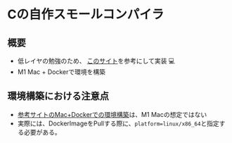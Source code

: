 # Cの自作スモールコンパイラ

## 概要
- 低レイヤの勉強のため、 [このサイト](https://www.sigbus.info/compilerbook)を参考にして実装 💻
- M1 Mac + Dockerで環境を構築


## 環境構築における注意点
- [参考サイトのMac+Dockerでの環境構築](https://www.sigbus.info/compilerbook#docker)は、M1 Macの想定ではない
- 実際には、DockerImageをPullする際に、`platform=linux/x86_64`と指定する必要がある。
